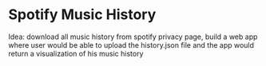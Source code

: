 # Spotify Music History

Idea: download all music history from spotify privacy page, build a web app 
where user would be able to upload the history.json file and the app would 
return a visualization of his music history